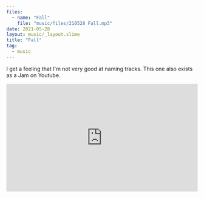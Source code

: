 ```yaml
---
files:
  - name: "Fall"
    file: "music/files/210528 Fall.mp3"
date: 2021-05-28
layout: music/_layout.slime
title: "Fall"
tag:
  - music
---
```


I get a feeling that I'm not very good at naming tracks. This one also exists as a Jam on Youtube.

<div class="mt-4" style="position:relative;padding-top:56.25%;">
  <iframe style="position:absolute;top:0;left:0;width:100%;height:100%;" src="https://www.youtube.com/embed/lxvOqPqA_ho" title="YouTube video player" frameborder="0" allow="accelerometer; autoplay; clipboard-write; encrypted-media; gyroscope; picture-in-picture" allowfullscreen></iframe>
</div>
